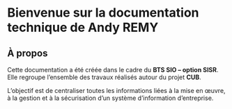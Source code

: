 # Bienvenue sur la documentation technique de Andy REMY

## À propos

Cette documentation a été créée dans le cadre du **BTS SIO – option SISR**.  
Elle regroupe l’ensemble des travaux réalisés autour du projet **CUB**.

L’objectif est de centraliser toutes les informations liées à la mise en œuvre, à la gestion et à la sécurisation d’un système d’information d’entreprise.